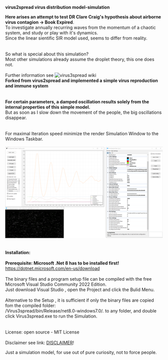 **virus2spread virus distribution model-simulation**

**Here arises an attempt to test DR Clare Craig's hypothesis about airborne virus contagion -> Book Expired**.
<br> 
To investigate annually recurring waves from the momentum of a chaotic system, and study or play with it's dynamics.
<br> 
Since the linear sientific SIR model used, seems to differ from reality.
<br>
<br> 
<br>So what is special about this simulation?
<br>Most other simulations already assume the droplet theory, this one does not. 
<br> 
<br>Further information see ![virus3spread wiki](https://github.com/gitfrid/virus3spread/wiki)
<br> 
 **Forked from virus2spread and implemented a simple virus reproduction and immune system**
<br>
<br>
<br> 
**For certain parameters, a damped oscillation results solely from the internal properties of this simple model.**
<br>
But as soon as I slow down the movement of the people, the big oscillations disappear. 
<br> 
<br> 
<br>For maximal Iteration speed minimize the render Simulation Window to the Windows Taskbar.
<br>
<br>
![Virus3spread_screenshot](https://github.com/gitfrid/virus3spread/blob/df25a3806ab3e772d098f6518ea5ae881c148b1d/Dokumentation/samples/Sample1.png)
<br>
<br>
<br>
**Installation:**
<br>
<br>**Prerequisite: Microsoft .Net 8 has to be installed first!** https://dotnet.microsoft.com/en-us/download
<br>
<br>The binary files and a program setup file can be compiled with the free Microsoft Visual Studio Community 2022 Edition. 
<br>Just download Visual Studio , open the Project and click the Bulid Menu.
<br>
<br>Alternative to the Setup , it is  sufficient if only the binary files are copied fom the compiled folder: 
<br>/Virus3spread/bin/Release/net8.0-windows7.0/*.*  to any folder, and double click Virus3spread.exe to run the Simulation.
<br>
<br>
<br>
License: open source - MIT License
<br>
<br>
Disclaimer see link: [DISCLAIMER](https://github.com/gitfrid/virus3spread/blob/9b88d38e774d4e6cd7aeb9dab40aeffbb2d0d45e/Disclaimer.md)!

Just a simulation model, for use out of pure curiosity, not to force people.
